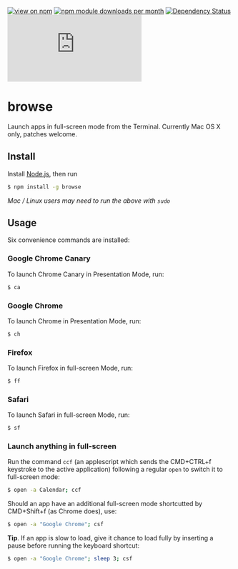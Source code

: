 [![view on npm](http://img.shields.io/npm/v/more-fs.svg)](https://www.npmjs.org/package/browse)
[![npm module downloads per month](http://img.shields.io/npm/dm/browse.svg)](https://www.npmjs.org/package/browse)
[![Dependency Status](https://david-dm.org/75lb/browse.svg)](https://david-dm.org/75lb/browse)
![Analytics](https://ga-beacon.appspot.com/UA-27725889-27/browse/README.md?pixel)

browse
======
Launch apps in full-screen mode from the Terminal. Currently Mac OS X only, patches welcome. 

Install
-------
Install [Node.js](http://nodejs.org), then run

```sh
$ npm install -g browse
```
*Mac / Linux users may need to run the above with `sudo`*

Usage
-----
Six convenience commands are installed:

### Google Chrome Canary
To launch Chrome Canary in Presentation Mode, run:
```sh
$ ca
```

### Google Chrome
To launch Chrome in Presentation Mode, run:
```sh
$ ch
```

### Firefox
To launch Firefox in full-screen Mode, run:
```sh
$ ff
```

### Safari
To launch Safari in full-screen Mode, run:
```sh
$ sf
```

### Launch anything in full-screen
Run the command `ccf` (an applescript which sends the CMD+CTRL+f keystroke to the active application) following a regular `open` to switch it to full-screen mode: 
```sh
$ open -a Calendar; ccf
```

Should an app have an additional full-screen mode shortcutted by CMD+Shift+f (as Chrome does), use: 
```sh
$ open -a "Google Chrome"; csf
```

**Tip**. If an app is slow to load, give it chance to load fully by inserting a pause before running the keyboard shortcut: 
```sh
$ open -a "Google Chrome"; sleep 3; csf
```
